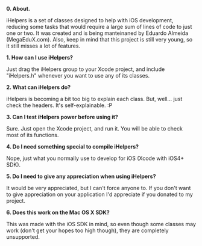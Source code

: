 **0. About.**

iHelpers is a set of classes designed to help with iOS development, reducing some tasks that would require a large sum of lines of code to just one or two. It was created and is being manteinaned by Eduardo Almeida (MegaEduX.com). Also, keep in mind that this project is still very young, so it still misses a lot of features.

**1. How can I use iHelpers?**

Just drag the iHelpers group to your Xcode project, and include "iHelpers.h" whenever you want to use any of its classes.

**2. What can iHelpers do?**

iHelpers is becoming a bit too big to explain each class. But, well... just check the headers. It's self-explainable. :P

**3. Can I test iHelpers power before using it?**

Sure. Just open the Xcode project, and run it. You will be able to check most of its functions.

**4. Do I need something special to compile iHelpers?**

Nope, just what you normally use to develop for iOS (Xcode with iOS4+ SDK).

**5. Do I need to give any appreciation when using iHelpers?**

It would be very appreciated, but I can't force anyone to. If you don't want to give appreciation on your application I'd appreciate if you donated to my project.

**6. Does this work on the Mac OS X SDK?**

This was made with the iOS SDK in mind, so even though some classes may work (don't get your hopes too high though), they are completely unsupported.
